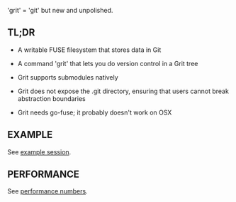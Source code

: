 'grit' = 'git' but new and unpolished.


TL;DR
-----

* A writable FUSE filesystem that stores data in Git

* A command 'grit' that lets you do version control in a Grit tree

* Grit supports submodules natively

* Grit does not expose the .git directory, ensuring that users cannot break abstraction boundaries

* Grit needs go-fuse; it probably doesn't work on OSX


EXAMPLE
-------
See [example session](docs/example.md).


PERFORMANCE
-----------
See [performance numbers](docs/performance.md).

